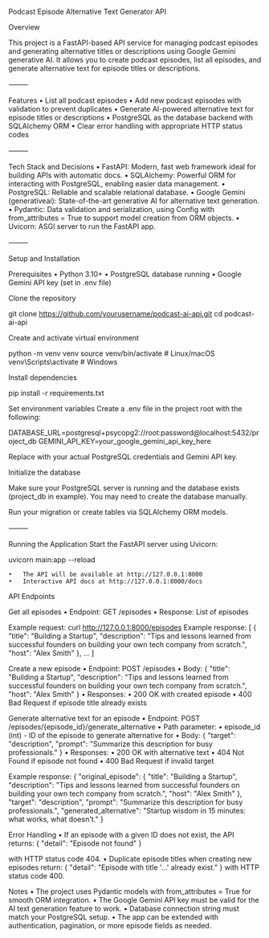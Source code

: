 Podcast Episode Alternative Text Generator API

Overview

This project is a FastAPI-based API service for managing podcast episodes and generating alternative titles or descriptions using Google Gemini generative AI. It allows you to create podcast episodes, list all episodes, and generate alternative text for episode titles or descriptions.

⸻

Features
	•	List all podcast episodes
	•	Add new podcast episodes with validation to prevent duplicates
	•	Generate AI-powered alternative text for episode titles or descriptions
	•	PostgreSQL as the database backend with SQLAlchemy ORM
	•	Clear error handling with appropriate HTTP status codes

⸻

Tech Stack and Decisions
	•	FastAPI: Modern, fast web framework ideal for building APIs with automatic docs.
	•	SQLAlchemy: Powerful ORM for interacting with PostgreSQL, enabling easier data management.
	•	PostgreSQL: Reliable and scalable relational database.
	•	Google Gemini (generativeai): State-of-the-art generative AI for alternative text generation.
	•	Pydantic: Data validation and serialization, using Config with from_attributes = True to support model creation from ORM objects.
	•	Uvicorn: ASGI server to run the FastAPI app.

⸻

Setup and Installation

Prerequisites
	•	Python 3.10+
	•	PostgreSQL database running
	•	Google Gemini API key (set in .env file)

Clone the repository

git clone https://github.com/yourusername/podcast-ai-api.git
cd podcast-ai-api


Create and activate virtual environment

python -m venv venv
source venv/bin/activate  # Linux/macOS
venv\Scripts\activate     # Windows


Install dependencies

pip install -r requirements.txt


Set environment variables
Create a .env file in the project root with the following:

DATABASE_URL=postgresql+psycopg2://root:password@localhost:5432/project_db
GEMINI_API_KEY=your_google_gemini_api_key_here


Replace with your actual PostgreSQL credentials and Gemini API key.

Initialize the database

Make sure your PostgreSQL server is running and the database exists (project_db in example). You may need to create the database manually.

Run your migration or create tables via SQLAlchemy ORM models.

⸻

Running the Application
Start the FastAPI server using Uvicorn:

uvicorn main:app --reload

	•	The API will be available at http://127.0.0.1:8000
	•	Interactive API docs at http://127.0.0.1:8000/docs


API Endpoints

Get all episodes
	•	Endpoint: GET /episodes
	•	Response: List of episodes

Example request:
curl http://127.0.0.1:8000/episodes
Example response:
[
  {
    "title": "Building a Startup",
    "description": "Tips and lessons learned from successful founders on building your own tech company from scratch.",
    "host": "Alex Smith"
  },
  ...
]


Create a new episode
	•	Endpoint: POST /episodes
	•	Body:
{
  "title": "Building a Startup",
  "description": "Tips and lessons learned from successful founders on building your own tech company from scratch.",
  "host": "Alex Smith"
}
	•	Responses:
	•	200 OK with created episode
	•	400 Bad Request if episode title already exists



Generate alternative text for an episode
	•	Endpoint: POST /episodes/{episode_id}/generate_alternative
	•	Path parameter:
	•	episode_id (int) - ID of the episode to generate alternative for
	•	Body:
{
  "target": "description",
  "prompt": "Summarize this description for busy professionals."
}
	•	Responses:
	•	200 OK with alternative text
	•	404 Not Found if episode not found
	•	400 Bad Request if invalid target

Example response:
{
  "original_episode": {
    "title": "Building a Startup",
    "description": "Tips and lessons learned from successful founders on building your own tech company from scratch.",
    "host": "Alex Smith"
  },
  "target": "description",
  "prompt": "Summarize this description for busy professionals.",
  "generated_alternative": "Startup wisdom in 15 minutes: what works, what doesn't."
}


Error Handling
	•	If an episode with a given ID does not exist, the API returns:
{
  "detail": "Episode not found"
}

with HTTP status code 404.
	•	Duplicate episode titles when creating new episodes return:
{
  "detail": "Episode with title '...' already exist."
}
with HTTP status code 400.


Notes
	•	The project uses Pydantic models with from_attributes = True for smooth ORM integration.
	•	The Google Gemini API key must be valid for the AI text generation feature to work.
	•	Database connection string must match your PostgreSQL setup.
	•	The app can be extended with authentication, pagination, or more episode fields as needed.